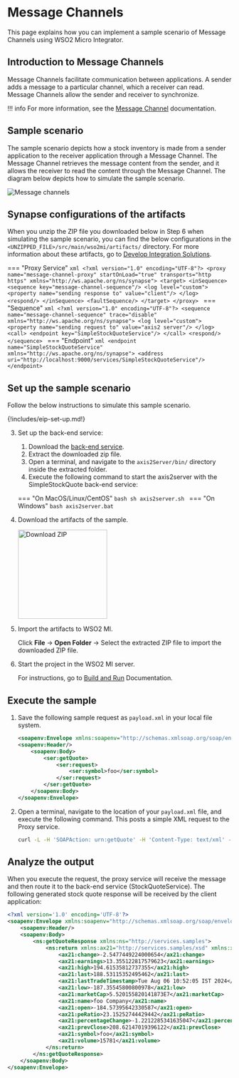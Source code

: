 # Message Channels

This page explains how you can implement a sample scenario of Message Channels using WSO2 Micro Integrator.

## Introduction to Message Channels

Message Channels facilitate communication between applications. A sender adds a message to a particular channel, which a receiver can read. Message Channels allow the sender and receiver to synchronize.

!!! info
    For more information, see the [Message Channel](https://www.enterpriseintegrationpatterns.com/patterns/messaging/MessageChannel.html) documentation.

## Sample scenario

The sample scenario depicts how a stock inventory is made from a sender application to the receiver application through a Message Channel. The Message Channel retrieves the message content from the sender, and it allows the receiver to read the content through the Message Channel. The diagram below depicts how to simulate the sample scenario.

![Message channels]({{base_path}}/assets/img/learn/enterprise-integration-patterns/messaging-systems/message-channels.png)

## Synapse configurations of the artifacts

When you unzip the ZIP file you downloaded below in Step 6 when simulating the sample scenario, you can find the below configurations in the `<UNZIPPED_FILE>/src/main/wso2mi/artifacts/` directory. For more information about these artifacts, go to [Develop Integration Solutions]({{base_path}}/develop/intro-integration-development/).

=== "Proxy Service"
    ```xml
    <?xml version="1.0" encoding="UTF-8"?>
    <proxy name="message-channel-proxy" startOnLoad="true" transports="http https"
        xmlns="http://ws.apache.org/ns/synapse">
        <target>
            <inSequence>
                <sequence key="message-channel-sequence"/>
                <log level="custom">
                    <property name="sending response to" value="client"/>
                </log>
                <respond/>
            </inSequence>
            <faultSequence/>
        </target>
    </proxy>
    ```
=== "Sequence"
    ```xml
    <?xml version="1.0" encoding="UTF-8"?>
    <sequence name="message-channel-sequence" trace="disable" xmlns="http://ws.apache.org/ns/synapse">
        <log level="custom">
            <property name="sending request to" value="axis2 server"/>
        </log>
        <call>
            <endpoint key="SimpleStockQuoteService"/>
        </call>
        <respond/>
    </sequence>
    ```
=== "Endpoint"
    ```xml
    <endpoint name="SimpleStockQuoteService" xmlns="http://ws.apache.org/ns/synapse">
       <address uri="http://localhost:9000/services/SimpleStockQuoteService"/>
    </endpoint>
    ```

## Set up the sample scenario

Follow the below instructions to simulate this sample scenario.

{!includes/eip-set-up.md!}

3. Set up the back-end service:

    1. Download the [back-end service](https://github.com/wso2-docs/WSO2_EI/blob/master/Back-End-Service/axis2Server.zip).
    2. Extract the downloaded zip file.
    3. Open a terminal, and navigate to the `axis2Server/bin/` directory inside the extracted folder.
    4. Execute the following command to start the axis2server with the SimpleStockQuote back-end service:

    === "On MacOS/Linux/CentOS"
        ```bash
        sh axis2server.sh
        ```
    === "On Windows"
        ```bash
        axis2server.bat
        ```

5. Download the artifacts of the sample.

    <a href="{{base_path}}/assets/attachments/learn/enterprise-integration-patterns/MessageChannels.zip">
    <img src="{{base_path}}/assets/img/integrate/connectors/download-zip.png" width="200" alt="Download ZIP"></a>

6. Import the artifacts to WSO2 MI.

    Click **File** -> **Open Folder** -> Select the extracted ZIP file to import the downloaded ZIP file.

7. Start the project in the WSO2 MI server.

    For instructions, go to [Build and Run]("{{base_path}}/develop/deploy-artifacts/#build-and-run") Documentation.


## Execute the sample

1. Save the following sample request as `payload.xml` in your local file system.

    ```xml
    <soapenv:Envelope xmlns:soapenv="http://schemas.xmlsoap.org/soap/envelope/" xmlns:ser="http://services.samples" xmlns:xsd="http://services.samples/xsd">
    <soapenv:Header/>
        <soapenv:Body>
            <ser:getQuote>
                <ser:request>
                    <ser:symbol>foo</ser:symbol>
                </ser:request>
            </ser:getQuote>
        </soapenv:Body>
    </soapenv:Envelope>
    ```

2. Open a terminal, navigate to the location of your `payload.xml` file, and execute the following command. This posts a simple XML request to the Proxy service.

    ```bash
    curl -L -H 'SOAPAction: urn:getQuote' -H 'Content-Type: text/xml' -d @payload.xml 'http://localhost:8290/services/message-channel-proxy'
    ```

## Analyze the output

When you execute the request, the proxy service will receive the message and then route it to the back-end service (StockQuoteService). The following generated stock quote response will be received by the client application:

```xml
<?xml version='1.0' encoding='UTF-8'?>
<soapenv:Envelope xmlns:soapenv="http://schemas.xmlsoap.org/soap/envelope/">
    <soapenv:Header/>
    <soapenv:Body>
        <ns:getQuoteResponse xmlns:ns="http://services.samples">
            <ns:return xmlns:ax21="http://services.samples/xsd" xmlns:xsi="http://www.w3.org/2001/XMLSchema-instance" xsi:type="ax21:GetQuoteResponse">
                <ax21:change>-2.5477449224000654</ax21:change>
                <ax21:earnings>13.355122817579623</ax21:earnings>
                <ax21:high>194.61535812737355</ax21:high>
                <ax21:last>188.53115352495462</ax21:last>
                <ax21:lastTradeTimestamp>Tue Aug 06 10:52:05 IST 2024</ax21:lastTradeTimestamp>
                <ax21:low>-187.35545800800978</ax21:low>
                <ax21:marketCap>5.520155820141873E7</ax21:marketCap>
                <ax21:name>foo Company</ax21:name>
                <ax21:open>-184.57395642330587</ax21:open>
                <ax21:peRatio>23.15252744429442</ax21:peRatio>
                <ax21:percentageChange>-1.2212285341635047</ax21:percentageChange>
                <ax21:prevClose>208.62147019396122</ax21:prevClose>
                <ax21:symbol>foo</ax21:symbol>
                <ax21:volume>15781</ax21:volume>
            </ns:return>
        </ns:getQuoteResponse>
    </soapenv:Body>
</soapenv:Envelope>
```
